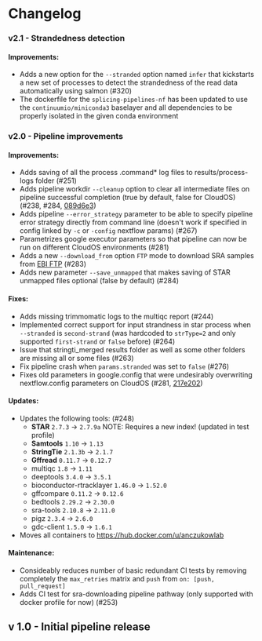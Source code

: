 # Changelog

### v2.1 - Strandedness detection

#### Improvements:
- Adds a new option for the `--stranded` option named `infer` that kickstarts a new set of processes to detect the strandedness of the read data automatically using salmon (#320)
- The dockerfile for the `splicing-pipelines-nf` has been updated to use the `continuumio/miniconda3` baselayer and all dependencies to be properly isolated in the given conda environment


### v2.0 - Pipeline improvements

#### Improvements:
 - Adds saving of all the process .command* log files to results/process-logs folder (#251)
 - Adds pipeline workdir `--cleanup` option to clear all intermediate files on pipeline successful completion (true by default, false for CloudOS) (#238, #284, [089d6e3](https://github.com/TheJacksonLaboratory/splicing-pipelines-nf/pull/245/commits/3b71e038b186bb2bc92debacb02aede7b5dae917))
 - Adds pipeline `--error_strategy` parameter to be able to specify pipeline error strategy directly from command line (doesn't work if specified in config linked by `-c` or `-config` nextflow params) (#267)
 - Parametrizes google executor parameters so that pipeline can now be run on different CloudOS environments (#281)
 - Adds a new `--download_from` option `FTP` mode to download SRA samples from [EBI FTP](https://ftp.sra.ebi.ac.uk/vol1/fastq/) (#283)
- Adds new parameter `--save_unmapped` that makes saving of STAR unmapped files optional (false by default) (#284)

#### Fixes:
 - Adds missing trimmomatic logs to the multiqc report (#244)
 - Implemented correct support for input strandness in star process when `--stranded` is `second-strand` (was hardcoded to `strType=2` and only supported `first-strand` or `false` before) (#264)
 - Issue that stringti_merged results folder as well as some other folders are missing all or some files (#263)
 - Fix pipeline crash when `params.stranded` was set to `false` (#276)
 - Fixes old parameters in google.config that were undesirably overwriting nextflow.config parameters on CloudOS (#281, [217e202](https://github.com/TheJacksonLaboratory/splicing-pipelines-nf/pull/245/commits/217e202cab3264c9d2d4cafe80b2476a2d837a85))
 
#### Updates:
 - Updates the following tools: (#248)
   - **STAR** `2.7.3` -> `2.7.9a` NOTE: Requires a new index! (updated in test profile)
   - **Samtools** `1.10` -> `1.13`
   - **StringTie** `2.1.3b` -> `2.1.7`
   - **Gffread** `0.11.7` -> `0.12.7`
   - multiqc `1.8` -> `1.11`
   - deeptools `3.4.0` -> `3.5.1`
   - bioconductor-rtracklayer `1.46.0` -> `1.52.0`
   - gffcompare `0.11.2` -> `0.12.6`
   - bedtools `2.29.2` -> `2.30.0`
   - sra-tools `2.10.8` -> `2.11.0`
   - pigz `2.3.4` -> `2.6.0`
   - gdc-client `1.5.0` -> `1.6.1`
 - Moves all containers to https://hub.docker.com/u/anczukowlab

#### Maintenance:
 - Consideably reduces number of basic redundant CI tests by removing completely the `max_retries` matrix and `push` from `on: [push, pull_request]`
 - Adds CI test for sra-downloading pipeline pathway (only supported with docker profile for now) (#253)

 
## v 1.0 - Initial pipeline release
